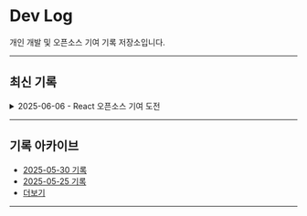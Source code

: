# Dev Log

개인 개발 및 오픈소스 기여 기록 저장소입니다.

---

## 최신 기록

<details>
<summary>2025-06-06 - React 오픈소스 기여 도전</summary>

- 참여 프로젝트: React 이슈 [#17355](https://github.com/facebook/react/issues/17355)  
- 이슈 분석 및 수정 가능 코드 탐색  
- PR, 리뷰 업적 현황 점검 및 전략 수립  
- 어려운 코드 수정 대신 문서/오타 수정 이슈로 전환 계획  
- 배운 점: 대형 오픈소스 구조 이해, 협업 문화 체감  
- 향후 계획: 쉬운 이슈로 PR 생성, 지속적 기여 강화

</details>

---

## 기록 아카이브

- [2025-05-30 기록](./logs/2025-05-30.md)  
- [2025-05-25 기록](./logs/2025-05-25.md)  
- [더보기](./logs/README.md)

---

